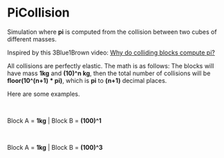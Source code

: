 # PiCollision

Simulation where **pi** is computed from the collision between two cubes of different masses.

Inspired by this 3Blue1Brown video: <a href="https://www.youtube.com/watch?v=jsYwFizhncE&vl=zh-CN"> Why do colliding blocks compute pi? </a>

All collisions are perfectly elastic. The math is as follows:
The blocks will have mass **1kg** and **(10)^n kg**, then the total number of collisions will be **floor(10^(n+1) * pi)**, which is **pi** to **(n+1)** decimal places.

Here are some examples.

</br>

Block A = **1kg** | Block B = **(100)^1**
<img src="https://media.discordapp.net/attachments/795803904075366400/797605381483266052/unknown.png?width=1153&height=676"
     alt=""
     style="float: left; margin-right: 10px;" />


</br>

Block A = **1kg** | Block B = **(100)^3**
<img src="https://media.discordapp.net/attachments/795803904075366400/797603774004068424/unknown.png?width=1153&height=676"
     alt=""
     style="float: left; margin-right: 10px;" />
